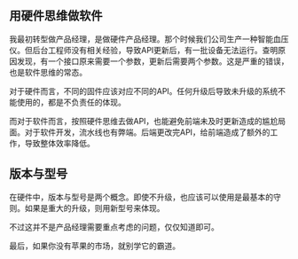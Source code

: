 ## 用硬件思维做软件

我最初转型做产品经理，是做硬件产品经理。那个时候我们公司生产一种智能血压仪。但后台工程师没有相关经验，导致API更新后，有一批设备无法运行。查明原因发现，有一个接口原来需要一个参数，更新后需要两个参数。这是严重的错误，也是软件思维的常态。

对于硬件而言，不同的固件应该对应不同的API。任何升级后导致未升级的系统不能使用的，都是不负责任的体现。

而对于软件而言，按照硬件思维去做API，也能避免前端未及时更新造成的尴尬局面。对于软件开发，流水线也有弊端。后端更改完API，给前端造成了额外的工作，导致整体效率降低。

## 版本与型号

在硬件中，版本与型号是两个概念。即使不升级，也应该可以使用是最基本的守则。如果是重大的升级，则用新型号来体现。

不过这并不是产品经理需要重点考虑的问题，仅仅知道即可。

最后，如果你没有苹果的市场，就别学它的霸道。
